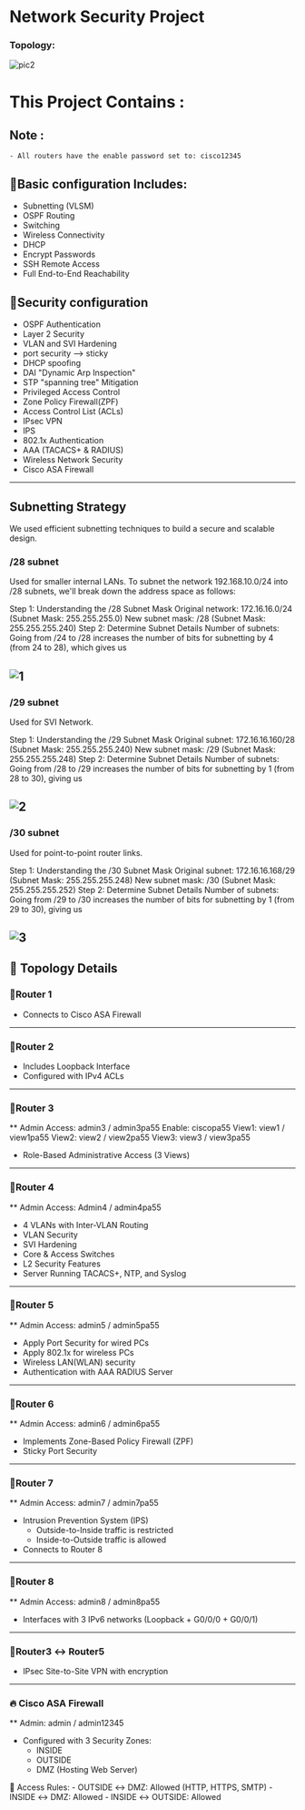 # Network Security Project

### Topology:
![pic2](https://github.com/user-attachments/assets/88d1db52-36de-4aaf-a2d6-40b7c647e647)


# This Project Contains :

## Note : 
    - All routers have the enable password set to: cisco12345

## 🔧Basic configuration Includes:

- Subnetting (VLSM)
- OSPF Routing
- Switching
- Wireless Connectivity
- DHCP
- Encrypt Passwords
- SSH Remote Access
- Full End-to-End Reachability

## 🔐Security configuration

- OSPF Authentication
- Layer 2 Security
- VLAN and SVI Hardening
- port security --> sticky
- DHCP spoofing
- DAI "Dynamic Arp Inspection"
- STP "spanning tree" Mitigation
- Privileged Access Control
- Zone Policy Firewall(ZPF)
- Access Control List (ACLs)
- IPsec VPN
- IPS
- 802.1x Authentication
- AAA (TACACS+ & RADIUS)
- Wireless Network Security
- Cisco ASA Firewall

---
## Subnetting Strategy

We used efficient subnetting techniques to build a secure and scalable design.

### /28 subnet

Used for smaller internal LANs.
To subnet the network 192.168.10.0/24 into /28 subnets, we'll break down the address space as follows:

Step 1: Understanding the /28 Subnet Mask
Original network: 172.16.16.0/24 (Subnet Mask: 255.255.255.0)
New subnet mask: /28 (Subnet Mask: 255.255.255.240)
Step 2: Determine Subnet Details
Number of subnets: Going from /24 to /28 increases the number of bits for subnetting by 4 (from 24 to 28), which gives us

## ![1](https://github.com/user-attachments/assets/1a0d1d6c-7944-4cb8-a557-359aa9b48245)



### /29 subnet

Used for SVI Network.

Step 1: Understanding the /29 Subnet Mask
Original subnet: 172.16.16.160/28 (Subnet Mask: 255.255.255.240)
New subnet mask: /29 (Subnet Mask: 255.255.255.248)
Step 2: Determine Subnet Details
Number of subnets: Going from /28 to /29 increases the number of bits for subnetting by 1 (from 28 to 30), giving us

## ![2](https://github.com/user-attachments/assets/2194ed37-fb25-4971-9f31-acf7cb510a6c)


### /30 subnet

Used for point-to-point router links.

Step 1: Understanding the /30 Subnet Mask
Original subnet: 172.16.16.168/29 (Subnet Mask: 255.255.255.248)
New subnet mask: /30 (Subnet Mask: 255.255.255.252)
Step 2: Determine Subnet Details
Number of subnets: Going from /29 to /30 increases the number of bits for subnetting by 1 (from 29 to 30), giving us

## ![3](https://github.com/user-attachments/assets/b3741a73-84ef-4814-8abf-71bbef1f90a5)


## 🧩 Topology Details

### 🔸Router 1

- Connects to Cisco ASA Firewall

---

### 🔸Router 2

- Includes Loopback Interface
- Configured with IPv4 ACLs

---

### 🔸Router 3

** Admin Access:
    admin3 / admin3pa55
    Enable: ciscopa55
    View1: view1 / view1pa55
    View2: view2 / view2pa55
    View3: view3 / view3pa55

- Role-Based Administrative Access (3 Views)

---

### 🔸Router 4

** Admin Access: Admin4 / admin4pa55

- 4 VLANs with Inter-VLAN Routing
- VLAN Security
- SVI Hardening
- Core & Access Switches
- L2 Security Features
- Server Running TACACS+, NTP, and Syslog
---

### 🔸Router 5

** Admin Access: admin5 / admin5pa55

- Apply Port Security for wired PCs
- Apply 802.1x for wireless PCs
- Wireless LAN(WLAN) security
- Authentication with AAA RADIUS Server

---

### 🔸Router 6

** Admin Access: admin6 / admin6pa55

- Implements Zone-Based Policy Firewall (ZPF)
- Sticky Port Security

---

### 🔸Router 7

** Admin Access: admin7 / admin7pa55

- Intrusion Prevention System (IPS)
  - Outside-to-Inside traffic is restricted
  - Inside-to-Outside traffic is allowed
- Connects to Router 8

---

### 🔸Router 8

** Admin Access: admin8 / admin8pa55

- Interfaces with 3 IPv6 networks (Loopback + G0/0/0 + G0/0/1)

---

### 🔸Router3 ↔ Router5

- IPsec Site-to-Site VPN with encryption

---

### 🔥 Cisco ASA Firewall

** Admin: admin / admin12345

- Configured with 3 Security Zones:
    - INSIDE
    - OUTSIDE
    - DMZ (Hosting Web Server)

🔐 Access Rules:
    - OUTSIDE ↔ DMZ: Allowed (HTTP, HTTPS, SMTP)
    - INSIDE ↔ DMZ: Allowed
    - INSIDE ↔ OUTSIDE: Allowed


